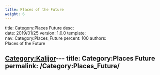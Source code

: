 ```yaml
---
title: Places of the Future
weight: 6
---
```


title:		Category:Places Future
desc:		
date:		2019/01/25
version:	1.0.0
template:	
nav:		Category:Places_Future
percent:	100
authors:	
Places of the Future

[Category:Kalijor](Category:Kalijor "wikilink")---
title: Category:Places Future
permalink: /Category:Places_Future/
---

